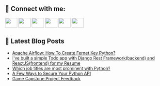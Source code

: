 ## 🔎 Connect with me:
[<img height="32" width="40" src="https://cdn.jsdelivr.net/npm/simple-icons@v5/icons/telegram.svg" />](https://t.me/bullbesh)
[<img height="32" width="40" src="https://cdn.jsdelivr.net/npm/simple-icons@v5/icons/vk.svg" />](https://vk.com/bullbesh)
[<img height="32" width="40" src="https://cdn.jsdelivr.net/npm/simple-icons@v5/icons/twitter.svg" />](https://twitter.com/bullbesh1)
[<img height="32" width="40" src="https://cdn.jsdelivr.net/npm/simple-icons@v5/icons/instagram.svg" />](https://www.instagram.com/bullbesh)
[<img height="32" width="40" src="https://cdn.jsdelivr.net/npm/simple-icons@v5/icons/reddit.svg" />](https://www.reddit.com/user/bullbesh)
[<img height="32" width="40" src="https://cdn.jsdelivr.net/npm/simple-icons@v5/icons/youtube.svg" />](https://www.youtube.com/channel/UCtfjRs6uzgq5mfm8S06WTcg)

## 📕 Latest Blog Posts
<!-- BLOG-POST-LIST:START -->
- [Apache Airflow: How To Create Fernet Key Python?](https://www.reddit.com/r/Python/comments/vhyben/apache_airflow_how_to_create_fernet_key_python/)
- [I&#39;ve built a simple Todo app with Django Rest Framework&lpar;backend&rpar; and ReactJS&lpar;frontend&rpar; for my Resume](https://www.reddit.com/r/Python/comments/vhxi5s/ive_built_a_simple_todo_app_with_django_rest/)
- [Which job titles are most prominent with Python?](https://www.reddit.com/r/Python/comments/vhx0ha/which_job_titles_are_most_prominent_with_python/)
- [A Few Ways to Secure Your Python API](https://www.reddit.com/r/Python/comments/vhweaj/a_few_ways_to_secure_your_python_api/)
- [Game Capstone Project Feedback](https://www.reddit.com/r/Python/comments/vhsot5/game_capstone_project_feedback/)
<!-- BLOG-POST-LIST:END -->
